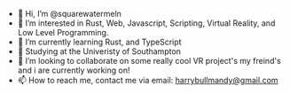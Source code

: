 - 👋 Hi, I’m @squarewatermeln
- 👀 I’m interested in Rust, Web, Javascript, Scripting, Virtual Reality, and Low Level Programming.
- 🌱 I’m currently learning Rust, and TypeScript
- 🏫 Studying at the Univeristy of Southampton
- 💞️ I’m looking to collaborate on some really cool VR project's my freind's and i are currently working on!
- 📫 How to reach me, contact me via email: harrybullmandy@gmail.com

<!---
squarewatermeln/squarewatermeln is a ✨ special ✨ repository because its `README.md` (this file) appears on your GitHub profile.
You can click the Preview link to take a look at your changes.
--->
